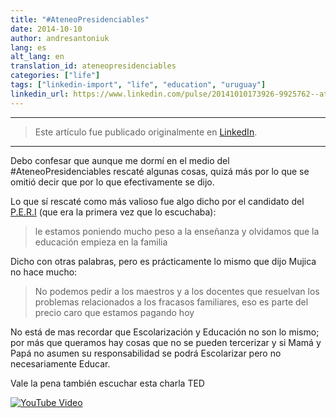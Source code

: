 ```yaml
---
title: "#AteneoPresidenciables"
date: 2014-10-10
author: andresantoniuk
lang: es
alt_lang: en
translation_id: ateneopresidenciables
categories: ["life"]
tags: ["linkedin-import", "life", "education", "uruguay"]
linkedin_url: https://www.linkedin.com/pulse/20141010173926-9925762--ateneopresidenciables
---
```


---

> Este artículo fue publicado originalmente en [LinkedIn](https://www.linkedin.com/pulse/20141010173926-9925762--ateneopresidenciables).

---

Debo confesar que aunque me dormí en el medio del #AteneoPresidenciables rescaté algunas cosas, quizá más por lo que se omitió decir que por lo que efectivamente se dijo.

Lo que sí rescaté como más valioso fue algo dicho por el candidato del [P.E.R.I](https://www.facebook.com/PERI.UY) (que era la primera vez que lo escuchaba):

> le estamos poniendo mucho peso a la enseñanza y olvidamos que la educación empieza en la familia

Dicho con otras palabras, pero es prácticamente lo mismo que dijo Mujica no hace mucho:

> No podemos pedir a los maestros y a los docentes que resuelvan los problemas relacionados a los fracasos familiares, eso es parte del precio caro que estamos pagando hoy

No está de mas recordar que Escolarización y Educación no son lo mismo; por más que queramos hay cosas que no se pueden tercerizar y si Mamá y Papá no asumen su responsabilidad se podrá Escolarizar pero no necesariamente Educar.

Vale la pena también escuchar esta charla TED

[![YouTube Video](https://img.youtube.com/vi/H9A7ocO9MuY/maxresdefault.jpg)](https://www.youtube.com/watch?v=H9A7ocO9MuY)